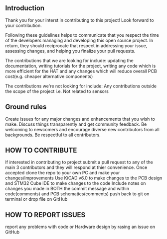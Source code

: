 ## Introduction
Thank you for your interst in contributing to this project! Look forward to your contribution.

Following these guidelines helps to communicate that you respect the time of the developers managing and developing this open source project. In return, they should reciprocate that respect in addressing your issue, assessing changes, and helping you finalize your pull requests.

The contributions that we are looking for include: updating the documentation, writing tutorials for the project, writing any code which is more efficient for the HAT and any changes which will reduce overall PCB cost(e.g. cheaper alternative components)

The contributions we're not looking for include: Any contributions outside the scope of the project i.e. Not related to sensors

## Ground rules
Create issues for any major changes and enhancements that you wish to make. Discuss things transparently and get community feedback.
Be welcoming to newcomers and encourage diverse new contributors from all backgrounds.
Be respectful to all contributors.

## HOW TO CONTRIBUTE
If interested in contributing to project submit a pull request to any of the main 3 contributors and they will respond at thier convenience.
Once accepted clone the repo to your own PC and make your changes/improvements
Use KiCAD v6.0 to make changes to the PCB design and STM32 Cube IDE to make changes to the code
Include notes on changes you made in BOTH the commit message and within code(comments) and PCB schematics(comments)
push back to git on terminal or drop file on GitHub

## HOW TO REPORT ISSUES
report any problems with code or Hardware design by rasing an issue on GitHub 
